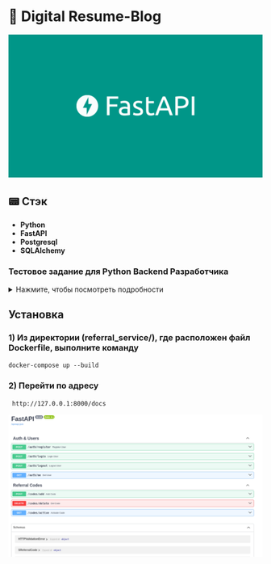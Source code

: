 # :bookmark_tabs: Digital Resume-Blog

<p align="center">
<img src="logo.png">
</p>

## :pager: Стэк
- **Python**
- **FastAPI**
- **Postgresql**
- **SQLAlchemy**

### Тестовое задание для Python Backend Разработчика
<details>
<summary>Нажмите, чтобы посмотреть подробности</summary>

### Описание:
 Необходимо разработать простой RESTful API сервис для реферальной системы.
### Функциональные требования:
- Регистрация и аутентификация пользователя (JWT, Oauth 2.0);
- Аутентифицированный пользователь должен иметь возможность создать или удалить свой реферальный код. Одновременно может быть активен только 1 код. При создании кода обязательно должен быть задан его срок годности;
- Возможность получения реферального кода по email адресу реферера;
возможность регистрации по реферальному коду в качестве реферала;	
получение информации о рефералах по id реферера;
UI документация (Swagger/ReDoc)
### Опциональные задачи:
- Использование clearbit.com/platform/enrichment для получения дополнительной информации о пользователе при регистрации;
- Использование emailhunter.co для проверки указанного email адреса;
- Кеширование реферальных кодов с использованием in-memory БД. 
- Readme.md файл с описанием проекта и инструкциями по запуску и тестированию

### Требования к проекту:
чистота и читаемость кода;
все I/O bound операции должны быть асинхронными;
проект должен быть хорошо структурирован.
проект должен быть простым в деплое, обеспечивать обработку нестандартных ситуаций, быть устойчивой к неправильным действиям пользователя и т.д.

</details>

## Установка


### 1) Из директории (referral_service/), где расположен файл Dockerfile, выполните команду 
    docker-compose up --build

### 2) Перейти по адресу
     http://127.0.0.1:8000/docs


<p align="center">
<img src="result.png">
</p>


















<!-- <p align="center">
    <a href="http://olegremizoff.pythonanywhere.com/" target="_blank" rel="noopener noreferrer">
        <img width="200px" src="logo.png" title="e-shop">
    </a>
</p>

<h2 align="center">Digital Resume</h2>

[Сайт](http://olegremizoff.pythonanywhere.com/)


Blog на Flask 2.2.2 -->
